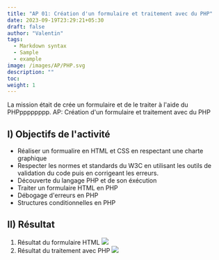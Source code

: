 ```yaml
---
title: "AP 01: Création d'un formulaire et traitement avec du PHP"
date: 2023-09-19T23:29:21+05:30
draft: false
author: "Valentin"
tags:
  - Markdown syntax
  - Sample
  - example
image: /images/AP/PHP.svg
description: ""
toc:
weight: 1
---
```

La mission était de crée un formulaire et de le traiter à l'aide du PHPpppppppp.
 AP: Création d'un formulaire et traitement avec du PHP

## I) Objectifs de l'activité
	
- Réaliser un formualire en HTML et CSS en respectant une charte graphique
- Respecter les normes et standards du W3C en utilisant les outils de validation du code puis en corrigeant les erreurs.
- Découverte du langage PHP et de son éxécution
- Traiter un formulaire HTML en PHP
- Débogage d'erreurs en PHP
- Structures conditionnelles en PHP
	
## II) Résultat
 
1. Résultat du formulaire HTML 
![](/images/AP/formulaire.png)
2. Résultat du traitement avec PHP
![](/images/AP/resultat_mod.png)
